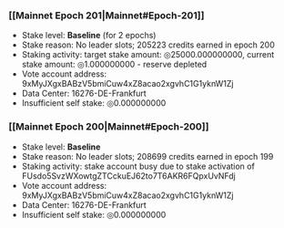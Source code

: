 ### [[Mainnet Epoch 201|Mainnet#Epoch-201]]
* Stake level: **Baseline** (for 2 epochs)
* Stake reason: No leader slots; 205223 credits earned in epoch 200
* Staking activity: target stake amount: ◎25000.000000000, current stake amount: ◎1.000000000 - reserve depleted
* Vote account address: 9xMyJXgxBABzV5bmiCuw4xZ8acao2xgvhC1G1yknW1Zj
* Data Center: 16276-DE-Frankfurt
* Insufficient self stake: ◎0.000000000
### [[Mainnet Epoch 200|Mainnet#Epoch-200]]
* Stake level: **Baseline**
* Stake reason: No leader slots; 208699 credits earned in epoch 199
* Staking activity: stake account busy due to stake activation of FUsdo5SvzWXowtgZTCckuEJ62to7T6AKR6FQpxUvNFdj
* Vote account address: 9xMyJXgxBABzV5bmiCuw4xZ8acao2xgvhC1G1yknW1Zj
* Data Center: 16276-DE-Frankfurt
* Insufficient self stake: ◎0.000000000